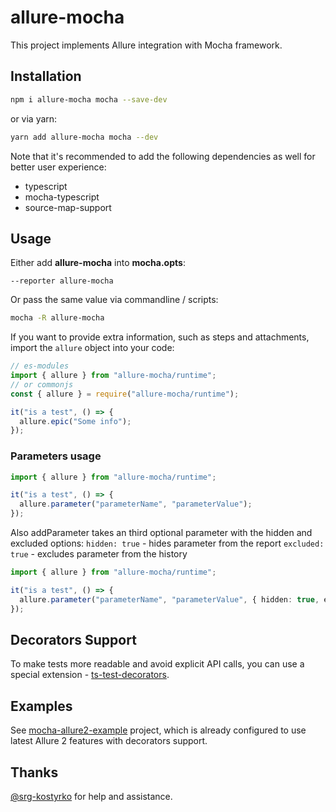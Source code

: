 # allure-mocha

This project implements Allure integration with Mocha framework.

## Installation

```bash
npm i allure-mocha mocha --save-dev
```

or via yarn:

```bash
yarn add allure-mocha mocha --dev
```

Note that it's recommended to add the following dependencies as well for better user experience:

- typescript
- mocha-typescript
- source-map-support

## Usage

Either add **allure-mocha** into **mocha.opts**:

```text
--reporter allure-mocha
```

Or pass the same value via commandline / scripts:

```bash
mocha -R allure-mocha
```

If you want to provide extra information, such as steps and attachments, import the `allure` object
into your code:

```javascript
// es-modules
import { allure } from "allure-mocha/runtime";
// or commonjs
const { allure } = require("allure-mocha/runtime");

it("is a test", () => {
  allure.epic("Some info");
});
```

### Parameters usage

```ts
import { allure } from "allure-mocha/runtime";

it("is a test", () => {
  allure.parameter("parameterName", "parameterValue");
});
```

Also addParameter takes an third optional parameter with the hidden and excluded options:
`hidden: true` - hides parameter from the report
`excluded: true` - excludes parameter from the history

```ts
import { allure } from "allure-mocha/runtime";

it("is a test", () => {
  allure.parameter("parameterName", "parameterValue", { hidden: true, excluded: true });
});
```

## Decorators Support

To make tests more readable and avoid explicit API calls, you can use a special extension - [ts-test-decorators](https://github.com/sskorol/ts-test-decorators).

## Examples

See [mocha-allure2-example](https://github.com/sskorol/mocha-allure2-example) project, which is already configured to use latest Allure 2 features with decorators support.

## Thanks

[@srg-kostyrko](https://github.com/srg-kostyrko) for help and assistance.
